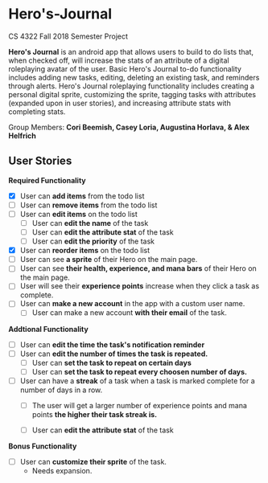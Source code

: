 # Hero's-Journal
CS 4322 Fall 2018 Semester Project

**Hero's Journal** is an android app that allows users to build to do lists that, when checked off, will increase the stats of an attribute of a digital roleplaying avatar of the user. Basic Hero's Journal to-do functionality includes adding new tasks, editing, deleting an existing task, and  reminders through alerts. Hero's Journal roleplaying functionality includes creating a personal digital sprite, customizing the sprite, tagging tasks with attributes (expanded upon in user stories), and increasing attribute stats with completing stats.

Group Members: **Cori Beemish, Casey Loria, Augustina Horlava, & Alex Helfrich**

## User Stories

**Required Functionality**
* [x] User can **add items** from the todo list
* [ ] User can **remove items** from the todo list
* [ ] User can **edit items** on the todo list
  * [ ] User can **edit the name** of the task
  * [ ] User can **edit the attribute stat** of the task
  * [ ] User can **edit the priority** of the task
* [x] User can **reorder items** on the todo list
* [ ] User can see **a sprite** of their Hero on the main page.
* [ ] User can see **their health, experience, and mana bars** of their Hero on the main page.
* [ ] User will see their **experience points** increase when they click a task as complete.
* [ ] User can **make a new account** in the app with a custom user name. 
  * [ ] User can make a new account **with their email** of the task.

**Addtional Functionality**
* [ ] User can **edit the time the task's notification reminder**
* [ ] User can **edit the number of times the task is repeated.**
  * [ ] User can **set the task to repeat on certain days**
  * [ ] User can **set the task to repeat every choosen number of days.**
* [ ] User can have a **streak** of a task when a task is marked complete for a number of days in a row.
  * [ ] The user will get a larger number of experience points and mana points **the higher their task streak is.**
  * [ ] User can **edit the attribute stat** of the task
    

**Bonus Functionality**
* [ ] User can **customize their sprite** of the task.
  * Needs expansion.

